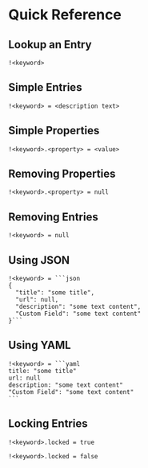 # Quick Reference

## Lookup an Entry

    !<keyword>

## Simple Entries

    !<keyword> = <description text>

## Simple Properties

    !<keyword>.<property> = <value>

## Removing Properties

    !<keyword>.<property> = null

## Removing Entries

    !<keyword> = null

## Using JSON

```
!<keyword> = ``​`json
{
  "title": "some title",
  "url": null,
  "description": "some text content",
  "Custom Field": "some text content"
}``​`

```
## Using YAML

```
!<keyword> = ``​`yaml
title: "some title"
url: null
description: "some text content"
"Custom Field": "some text content"
``​`
```

## Locking Entries

```
!<keyword>.locked = true
```

```
!<keyword>.locked = false
```